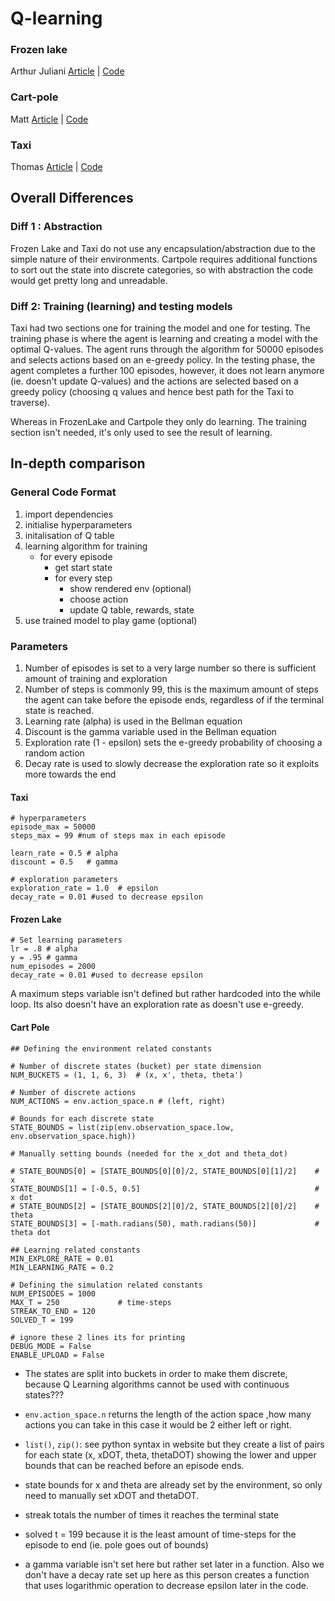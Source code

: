 # Q-learning

### Frozen lake 
Arthur Juliani [Article](https://medium.com/emergent-future/simple-reinforcement-learning-with-tensorflow-part-0-q-learning-with-tables-and-neural-networks-d195264329d0) | [Code](https://gist.github.com/awjuliani/9024166ca08c489a60994e529484f7fe#file-q-table-learning-clean-ipynb)

### Cart-pole
Matt [Article](https://medium.com/@tuzzer/cart-pole-balancing-with-q-learning-b54c6068d947) | [Code](https://github.com/MattChanTK/ai-gym/blob/master/cart_pole/cart_pole_q_learning_theta_only.py)

### Taxi 
Thomas [Article](https://medium.freecodecamp.org/diving-deeper-into-reinforcement-learning-with-q-learning-c18d0db58efe) | [Code](https://github.com/simoninithomas/Deep_reinforcement_learning_Course/blob/master/Q%20learning/Taxi-v2/Q%20Learning%20with%20OpenAI%20Taxi-v2%20video%20version.ipynb)

## Overall Differences

### Diff 1 : Abstraction

Frozen Lake and Taxi do not use any encapsulation/abstraction due to the simple nature of their environments. Cartpole requires additional functions to sort out the state into discrete categories, so with abstraction the code would get pretty long and unreadable.

### Diff 2: Training (learning) and testing models

Taxi had two sections one for training the model and one for testing. The training phase is where the agent is learning and creating a model with the optimal Q-values. The agent runs through the algorithm for 50000 episodes and selects actions based on an e-greedy policy. In the testing phase, the agent completes a further 100 episodes, however, it does not learn anymore (ie. doesn't update Q-values) and the actions are selected based on a greedy policy (choosing q values and hence best path for the Taxi to traverse).

Whereas in FrozenLake and Cartpole they only do learning. The training section isn't needed, it's only used to see the result of learning.

## In-depth comparison

### General Code Format
   
1. import dependencies  
2. initialise hyperparameters
3. initalisation of Q table
4. learning algorithm for training
    - for every episode
        - get start state
        - for every step
            - show rendered env (optional)
            - choose action
            - update Q table, rewards, state
5. use trained model to play game (optional)

### Parameters

1. Number of episodes is set to a very large number so there is sufficient amount of training and exploration
2. Number of steps is commonly 99, this is the maximum amount of steps the agent can take before the episode ends, regardless of if the terminal state is reached. 
3. Learning rate (alpha) is used in the Bellman equation
4. Discount is the gamma variable used in the Bellman equation
5. Exploration rate (1 - epsilon) sets the e-greedy probability of choosing a random action
6. Decay rate is used to slowly decrease the exploration rate so it exploits more towards the end 
   
#### Taxi
```
# hyperparameters 
episode_max = 50000
steps_max = 99 #num of steps max in each episode

learn_rate = 0.5 # alpha
discount = 0.5   # gamma

# exploration parameters
exploration_rate = 1.0  # epsilon
decay_rate = 0.01 #used to decrease epsilon
```


#### Frozen Lake
```
# Set learning parameters
lr = .8 # alpha
y = .95 # gamma
num_episodes = 2000
decay_rate = 0.01 #used to decrease epsilon
```

A maximum steps variable isn't defined but rather hardcoded into the while loop. Its also doesn't have an exploration rate as doesn't use e-greedy.

#### Cart Pole
```
## Defining the environment related constants

# Number of discrete states (bucket) per state dimension
NUM_BUCKETS = (1, 1, 6, 3)  # (x, x', theta, theta') 

# Number of discrete actions
NUM_ACTIONS = env.action_space.n # (left, right)

# Bounds for each discrete state
STATE_BOUNDS = list(zip(env.observation_space.low, env.observation_space.high))

# Manually setting bounds (needed for the x_dot and theta_dot)

# STATE_BOUNDS[0] = [STATE_BOUNDS[0][0]/2, STATE_BOUNDS[0][1]/2]    # x
STATE_BOUNDS[1] = [-0.5, 0.5]                                       # x dot
# STATE_BOUNDS[2] = [STATE_BOUNDS[2][0]/2, STATE_BOUNDS[2][0]/2]    # theta
STATE_BOUNDS[3] = [-math.radians(50), math.radians(50)]             # theta dot

## Learning related constants
MIN_EXPLORE_RATE = 0.01
MIN_LEARNING_RATE = 0.2

# Defining the simulation related constants
NUM_EPISODES = 1000
MAX_T = 250             # time-steps
STREAK_TO_END = 120
SOLVED_T = 199

# ignore these 2 lines its for printing
DEBUG_MODE = False 
ENABLE_UPLOAD = False
```

- The states are split into buckets in order to make them discrete, because Q Learning algorithms cannot be used with continuous states???
- `env.action_space.n` returns the length of the action space ,how many actions you can take in this case it would be 2 either left or right.

- `list()`, `zip()`: see python syntax in website but they create a list of pairs for each state (x, xDOT, theta,  thetaDOT) showing the lower and upper bounds that can be reached before an episode ends.

- state bounds for x and theta are already set by the environment, so only need to manually set xDOT and thetaDOT.

- streak totals the number of times it reaches the terminal state

- solved t = 199 because it is the least amount of time-steps for the episode to end (ie. pole goes out of bounds)
- a gamma variable isn't set here but rather set later in a function. Also we don't have  a decay rate set up here as this person creates a function that uses logarithmic operation to decrease epsilon later in the code.